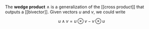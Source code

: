 The **wedge product** $\wedge$ is a generalization of the [[cross product]] that outputs a [[bivector]]. Given vectors $u$ and $v$, we could write

$$
u \wedge v = u \otimes v - v \otimes u
$$